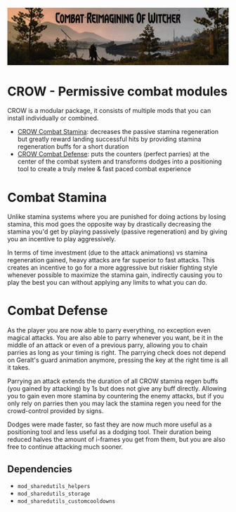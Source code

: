 ![header](docs/header.webp)
# CROW - Permissive combat modules
CROW is a modular package, it consists of multiple mods that you can install individually or combined.

- [CROW Combat Stamina](https://github.com/Aelto/tw3-crow/blob/master/src/modCrowCombatStamina/README.md): decreases the passive stamina regeneration but greatly reward landing successful hits by providing stamina regeneration buffs for a short duration
- [CROW Combat Defense](https://github.com/Aelto/tw3-crow/blob/master/src/modCrowCombatDefense/README.md): puts the counters (perfect parries) at the center of the combat system and transforms dodges into a positioning tool to create a truly melee & fast paced combat experience

# Combat Stamina
Unlike stamina systems where you are punished for doing actions by losing stamina, this mod goes the opposite way by drastically decreasing the stamina you'd get by playing passively (passive regeneration) and by giving you an incentive to play aggressively.

In terms of time investment (due to the attack animations) vs stamina regeneration gained, heavy attacks are far superior to fast attacks. This creates an incentive to go for a more aggressive but riskier fighting style whenever possible to maximize the stamina gain, indirectly causing you to play the best you can without applying any limits to what you can do.

# Combat Defense
As the player you are now able to parry everything, no exception even magical attacks. You are also able to parry whenever you want, be it in the middle of an attack or even of a previous parry, allowing you to chain parries as long as your timing is right. The parrying check does not depend on Geralt's guard animation anymore, pressing the key at the right time is all it takes.

Parrying an attack extends the duration of all CROW stamina regen buffs (you gained by attacking) by 1s but does not give any buff directly. Allowing you to gain even more stamina by countering the enemy attacks, but if you only rely on parries then you may lack the stamina regen you need for the crowd-control provided by signs.

Dodges were made faster, so fast they are now much more useful as a positioning tool and less useful as a dodging tool. Their duration being reduced halves the amount of i-frames you get from them, but you are also free to continue attacking much sooner.
## Dependencies
 - `mod_sharedutils_helpers`
 - `mod_sharedutils_storage`
 - `mod_sharedutils_customcooldowns`